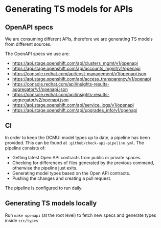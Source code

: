 # Generating TS models for APIs

## OpenAPI specs

We are consuming different APIs, therefore we are generating TS models from different sources.

The OpenAPI specs we use are:

- https://api.stage.openshift.com/api/clusters_mgmt/v1/openapi
- https://api.stage.openshift.com/api/accounts_mgmt/v1/openapi
- https://console.redhat.com/api/cost-management/v1/openapi.json
- https://api.stage.openshift.com/api/access_transparency/v1/openapi
- https://console.redhat.com/api/insights-results-aggregator/v1/openapi.json
- https://console.redhat.com/api/insights-results-aggregator/v2/openapi.json
- https://api.stage.openshift.com/api/service_logs/v1/openapi
- https://api.stage.openshift.com/api/upgrades_info/v1/openapi

## CI

In order to keep the OCMUI model types up to date, a pipeline has been provided. This can be found at `.github/check-api-pipeline.yml`. The pipeline consists of:

- Getting latest Open API contracts from public or private spaces.
- Checking for differences of files generated by the previous command, otherwise the pipeline just exits.
- Generating model types based on the Open API contracts.
- Pushing the changes and creating a pull request.

The pipeline is configured to run daily.

## Generating TS models locally 

Run `make openapi` (at the root level) to fetch new specs and generate types inside `src/types`